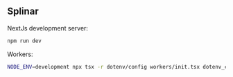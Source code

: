 ## Splinar

NextJs development server:

```bash
npm run dev
```

Workers:

```bash
NODE_ENV=development npx tsx -r dotenv/config workers/init.tsx dotenv_config_path=".env.local"
```

